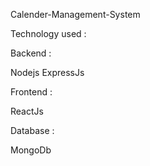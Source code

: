 Calender-Management-System

Technology used : 

Backend : 

Nodejs
ExpressJs

Frontend : 

ReactJs

Database : 

MongoDb
